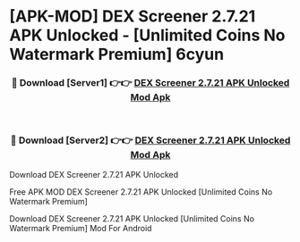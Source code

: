# [APK-MOD] DEX Screener 2.7.21 APK Unlocked - [Unlimited Coins No Watermark Premium] 6cyun



<div align="center">
<h3>🔴 Download [Server1] 👉👉 <a href="https://momento.my/?title=DEX_Screener_2.7.21_APK_Unlocked">DEX Screener 2.7.21 APK Unlocked Mod Apk</a></h3><br>

<h3>🔴 Download [Server2] 👉👉 <a href="https://momento.my/?title=DEX_Screener_2.7.21_APK_Unlocked">DEX Screener 2.7.21 APK Unlocked Mod Apk</a></h3>
</div>



Download DEX Screener 2.7.21 APK Unlocked 

Free APK MOD DEX Screener 2.7.21 APK Unlocked [Unlimited Coins No Watermark Premium]

Download DEX Screener 2.7.21 APK Unlocked [Unlimited Coins No Watermark Premium] Mod For Android
